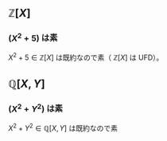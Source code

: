 ## $\mathbb Z[X]$
### $(X^2+5)$ は素
$X^2+5\in\mathbb Z[X]$ は既約なので素（ $\mathbb Z[X]$ は UFD）。
## $\mathbb Q[X,Y]$
### $(X^2+Y^2)$ は素
$X^2+Y^2\in\mathbb Q[X,Y]$ は既約なので素
